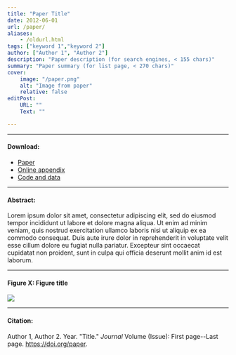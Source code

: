 ```yaml
---
title: "Paper Title" 
date: 2012-06-01
url: /paper/
aliases: 
    - /oldurl.html
tags: ["keyword 1","keyword 2"]
author: ["Author 1", "Author 2"]
description: "Paper description (for search engines, < 155 chars)" 
summary: "Paper summary (for list page, < 270 chars)" 
cover:
    image: "/paper.png"
    alt: "Image from paper"
    relative: false
editPost:
    URL: ""
    Text: ""

---
```


---

#### Download:

- [Paper](/paper.pdf)
- [Online appendix](/appendix.pdf)
- [Code and data](https://github.com/paper)

---

#### Abstract:

Lorem ipsum dolor sit amet, consectetur adipiscing elit, sed do eiusmod tempor incididunt ut labore et dolore magna aliqua. Ut enim ad minim veniam, quis nostrud exercitation ullamco laboris nisi ut aliquip ex ea commodo consequat. Duis aute irure dolor in reprehenderit in voluptate velit esse cillum dolore eu fugiat nulla pariatur. Excepteur sint occaecat cupidatat non proident, sunt in culpa qui officia deserunt mollit anim id est laborum.

---

#### Figure X:  Figure title

![](/paper.png)

---

#### Citation:

Author 1, Author 2. Year. "Title." *Journal* Volume (Issue): First page--Last page. https://doi.org/paper.

